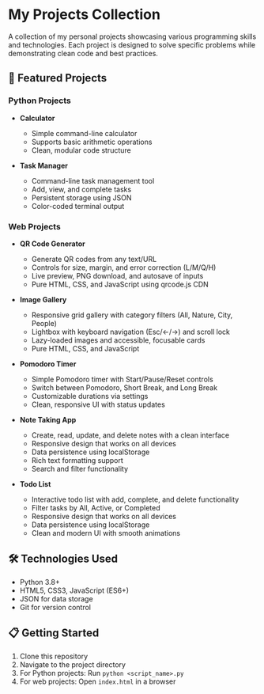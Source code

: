 # My Projects Collection

A collection of my personal projects showcasing various programming skills and technologies. Each project is designed to solve specific problems while demonstrating clean code and best practices.

## 🚀 Featured Projects

### Python Projects

- **Calculator**
  - Simple command-line calculator
  - Supports basic arithmetic operations
  - Clean, modular code structure

- **Task Manager**
  - Command-line task management tool
  - Add, view, and complete tasks
  - Persistent storage using JSON
  - Color-coded terminal output

### Web Projects

- **QR Code Generator**
  - Generate QR codes from any text/URL
  - Controls for size, margin, and error correction (L/M/Q/H)
  - Live preview, PNG download, and autosave of inputs
  - Pure HTML, CSS, and JavaScript using qrcode.js CDN

- **Image Gallery**
  - Responsive grid gallery with category filters (All, Nature, City, People)
  - Lightbox with keyboard navigation (Esc/←/→) and scroll lock
  - Lazy-loaded images and accessible, focusable cards
  - Pure HTML, CSS, and JavaScript

- **Pomodoro Timer**
  - Simple Pomodoro timer with Start/Pause/Reset controls
  - Switch between Pomodoro, Short Break, and Long Break
  - Customizable durations via settings
  - Clean, responsive UI with status updates

- **Note Taking App**
  - Create, read, update, and delete notes with a clean interface
  - Responsive design that works on all devices
  - Data persistence using localStorage
  - Rich text formatting support
  - Search and filter functionality

- **Todo List**
  - Interactive todo list with add, complete, and delete functionality
  - Filter tasks by All, Active, or Completed
  - Responsive design that works on all devices
  - Data persistence using localStorage
  - Clean and modern UI with smooth animations

## 🛠️ Technologies Used

- Python 3.8+
- HTML5, CSS3, JavaScript (ES6+)
- JSON for data storage
- Git for version control

## 📋 Getting Started

1. Clone this repository
2. Navigate to the project directory
3. For Python projects: Run `python <script_name>.py`
4. For web projects: Open `index.html` in a browser
